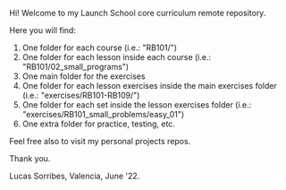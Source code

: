 Hi! Welcome to my Launch School core curriculum remote repository.

Here you will find:

1. One folder for each course (i.e.: "RB101/")
2. One folder for each lesson inside each course (i.e.: "RB101/02_small_programs")
3. One main folder for the exercises
4. One folder for each lesson exercises inside the main exercises folder (i.e.: "exercises/RB101-RB109/")
5. One folder for each set inside the lesson exercises folder (i.e.: "exercises/RB101_small_problems/easy_01")
6. One extra folder for practice, testing, etc.

Feel free also to visit my personal projects repos.

Thank you.

Lucas Sorribes, Valencia, June '22.